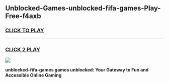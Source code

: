 
## Unblocked-Games-unblocked-fifa-games-Play-Free-f4axb
<h3>
<a href="https://premium76.site?title=unblocked-fifa-games&ref=18A1">CLICK TO PLAY</a></h3>
<hr>

<h3>
<a href="https://premium76.site?title=unblocked-fifa-games&ref=18A1">CLICK 2 PLAY</a>
  
</h3>

<a href="https://premium76.site?title=unblocked-fifa-games&ref=18A1"><img src="https://clearcache.store/games.png"></a>


**unblocked-fifa-games games unblocked: Your Gateway to Fun and Accessible Online Gaming**

